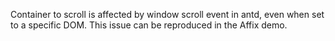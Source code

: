 Container to scroll is affected by window scroll event in antd, even when set to a specific DOM. This issue can be reproduced in the Affix demo.
